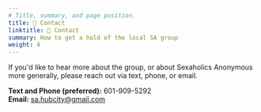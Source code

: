 ```yaml
---
# Title, summary, and page position.
title: 📱 Contact
linktitle: 📱 Contact
summary: How to get a hold of the local SA group
weight: 4
---
```

If you'd like to hear more about the group, or about Sexaholics Anonymous more generally, please reach out via text, phone, or email. 

**Text and Phone (preferred):** 601-909-5292  
**Email:** sa.hubcity@gmail.com